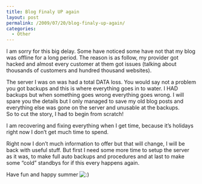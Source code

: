 ```yaml
---
title: Blog Finaly UP again
layout: post
permalink: /2009/07/20/blog-finaly-up-again/
categories:
  - Other
---
```

I am sorry for this big delay. Some have noticed some have not that my blog was offline for a long period. The reason is as follow, my provider got hacked and almost every customer at them got issues (talking about thousands of customers and hundred thousand websites). <!--more-->

  
The server I was on was had a total DATA loss. You would say not a problem you got backups and this is where everything goes in to water. I HAD backups but when something goes wrong everything goes wrong. I will spare you the details but I only managed to save my old blog posts and everything else was gone on the server and unusable at the backups.  
So to cut the story, I had to begin from scratch!

I am recovering and fixing everything when I get time, because it&#8217;s holidays right now I don&#8217;t get much time to spend.

Right now I don&#8217;t much information to offer but that will change, I will be back with useful stuff. But first I need some more time to setup the server as it was, to make full auto backups and procedures and at last to make some “cold” standbys for if this every happens again.

Have fun and happy summer <img src='http://blog.coralic.nl/wp-includes/images/smilies/icon_smile.gif' alt=':)' class='wp-smiley' />